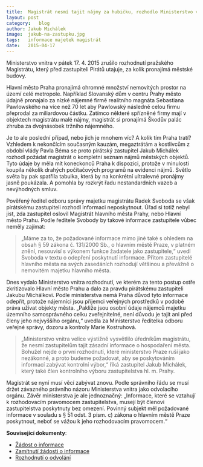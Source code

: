```yaml
---
title:	Magistrát nesmí tajit nájmy za hubičku, rozhodlo Ministerstvo vnitra
layout:	post
category:	blog
author:	Jakub Michálek
image:	jakub-na-zastupku.jpg
tags:	informace majetek magistrát
date:	2015-04-17
---
```


Ministerstvo vnitra v pátek 17. 4. 2015 zrušilo rozhodnutí pražského Magistrátu, který před zastupiteli Pirátů utajuje, za kolik pronajímá městské budovy.

Hlavní město Praha pronajímá ohromné množství nemovitých prostor na území celé metropole. Například Slovanský dům v centru Prahy město údajně pronajalo za nízké nájemné firmě realitního magnáta Sebastiana Pawlowského na více než 70 let aby Pawlowský následně celou firmu přeprodal za miliardovou částku. Zatímco některé spřízněné firmy mají v objektech magistrátu malé nájmy, magistrát si pronajímá Škodův palác zhruba za dvojnásobek tržního nájemného.

Je to ale poslední případ, nebo jich je mnohem víc? A kolik tím Praha tratí? Vzhledem k nekončícím současným kauzám, megaztrátám a kostlivcům z období vlády Pavla Béma se proto pirátský zastupitel Jakub Michálek rozhodl požádat magistrát o kompletní seznam nájmů městských objektů. Tyto údaje by měla mít koneckonců Praha k dispozici, protože v minulosti koupila několik drahých počítačových programů na evidenci nájmů. Světlo světa by pak spatřila tabulka, která by na konkrétní ultralevné pronájmy jasně poukázala. A pomohla by rozkrýt řadu nestandardních vazeb a nevýhodných smluv. 

Pověřený ředitel odboru správy majetku magistrátu Radek Svoboda se však pirátskému zastupiteli rozhodl informaci neposkytnout. Úřad si totiž nebyl jist, zda zastupitel oslovil Magistrát hlavního města Prahy, nebo Hlavní město Prahu. Podle ředitele Svobody by takové informace zastupitele vůbec neměly zajímat:

> „Máme za to, že požadované informace mimo jiné také s ohledem na obsah § 59 zákona č. 131/2000 Sb., o hlavním městě Praze, v platném znění, nesouvisí s výkonem funkce žadatele jako zastupitele,“ uvedl Svoboda v textu o odepření poskytnutí informace. Přitom zastupitelé hlavního města na svých zasedáních rozhodují většinou a převážně o nemovitém majetku hlavního města.

Dnes vydalo Ministerstvo vnitra rozhodnutí, ve kterém za tento postup ostře zkritizovalo Hlavní město Prahu a dalo za pravdu pirátskému zastupiteli Jakubu Michálkovi. Podle ministerstva nemá Praha důvod tyto informace odepřít, protože nájemníci jsou příjemci veřejných prostředků v podobě práva užívat objekty města. „Pakliže jsou osobní údaje nájemců majetku územního samosprávného celku zveřejnitelné, není důvodu je tajit ani před členy jeho nejvyššího orgánu,“ uvedla za Ministerstvo ředitelka odboru veřejné správy, dozoru a kontroly Marie Kostruhová. 

> „Ministerstvo vnitra velice výstižně vysvětlilo úředníkům magistrátu, že nesmí zastupitelům tajit zásadní informace o hospodaření města. Bohužel nejde o první rozhodnutí, které ministerstvo Praze ruší jako nezákonné, a proto budeme požadovat, aby se poskytováním informací zabývat kontrolní výbor,“ říká zastupitel Jakub Michálek, který také člen kontrolního výboru zastupitelstva hl. m. Prahy.

Magistrát se nyní musí věcí zabývat znovu. Podle správního řádu se musí držet závazného právního názoru Ministerstva vnitra jako odvolacího orgánu. Závěr ministerstva je ale jednoznačný: „Informace, které se vztahují k rozhodovacím pravomocem zastupitelstva, musejí být členovi zastupitelstva poskytnuty bez omezení. Povinný subjekt měl požadované informace v souladu s § 51 odst. 3 písm. c) zákona o hlavním městě Praze poskytnout, neboť se vážou k jeho rozhodovacím pravomocem.“

**Související dokumenty**:

- [Žádost o informace](https://github.com/pirati-cz/KlubPraha/blob/master/spisy/2015/07-nemovity-majetek-Prahy/1-zadost/main_signed.pdf)
- [Zamítnutí žádosti o informace](https://github.com/pirati-cz/KlubPraha/blob/master/spisy/2015/07-nemovity-majetek-Prahy/3-odmitnuti/zamitnuti.pdf)
- [Rozhodnutí o odvolání](https://github.com/pirati-cz/KlubPraha/blob/master/spisy/2015/07-nemovity-majetek-Prahy/4-odvolani/main.pdf)



